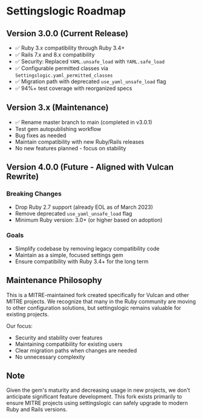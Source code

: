 # Settingslogic Roadmap

## Version 3.0.0 (Current Release)
- ✅ Ruby 3.x compatibility through Ruby 3.4+
- ✅ Rails 7.x and 8.x compatibility
- ✅ Security: Replaced `YAML.unsafe_load` with `YAML.safe_load`
- ✅ Configurable permitted classes via `Settingslogic.yaml_permitted_classes`
- ✅ Migration path with deprecated `use_yaml_unsafe_load` flag
- ✅ 94%+ test coverage with reorganized specs

## Version 3.x (Maintenance)
- ✅ Rename master branch to main (completed in v3.0.1)
- Test gem autopublishing workflow
- Bug fixes as needed
- Maintain compatibility with new Ruby/Rails releases
- No new features planned - focus on stability

## Version 4.0.0 (Future - Aligned with Vulcan Rewrite)
### Breaking Changes
- Drop Ruby 2.7 support (already EOL as of March 2023)
- Remove deprecated `use_yaml_unsafe_load` flag
- Minimum Ruby version: 3.0+ (or higher based on adoption)

### Goals
- Simplify codebase by removing legacy compatibility code
- Maintain as a simple, focused settings gem
- Ensure compatibility with Ruby 3.4+ for the long term

## Maintenance Philosophy
This is a MITRE-maintained fork created specifically for Vulcan and other MITRE projects. We recognize that many in the Ruby community are moving to other configuration solutions, but settingslogic remains valuable for existing projects.

Our focus:
- Security and stability over features
- Maintaining compatibility for existing users
- Clear migration paths when changes are needed
- No unnecessary complexity

## Note
Given the gem's maturity and decreasing usage in new projects, we don't anticipate significant feature development. This fork exists primarily to ensure MITRE projects using settingslogic can safely upgrade to modern Ruby and Rails versions.